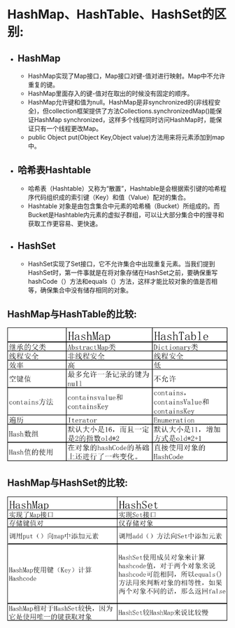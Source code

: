 # HashMap、HashTable、HashSet的区别:

- ## HashMap

  - HashMap实现了Map接口，Map接口对键-值对进行映射。Map中不允许重复的键。
  - HashMap里面存入的键-值对在取出的时候没有固定的顺序。
  - HashMap允许键和值为null。HashMap是非synchronized的(非线程安全)，但collection框架提供了方法Collections.synchronizedMap()能保证HashMap synchronized，这样多个线程同时访问HashMap时，能保证只有一个线程更改Map。
  - public Object put(Object Key,Object value)方法用来将元素添加到map中。

- ## 哈希表Hashtable

  - 哈希表（Hashtable）又称为“散置”，Hashtable是会根据索引键的哈希程序代码组织成的索引键（Key）和值（Value）配对的集合。
  - Hashtable 对象是由包含集合中元素的哈希桶（Bucket）所组成的。而Bucket是Hashtable内元素的虚拟子群组，可以让大部分集合中的搜寻和获取工作更容易、更快速。

- ## HashSet

  - HashSet实现了Set接口，它不允许集合中出现重复元素。当我们提到HashSet时，第一件事就是在将对象存储在HashSet之前，要确保重写hashCode（）方法和equals（）方法，这样才能比较对象的值是否相等，确保集合中没有储存相同的对象。

## HashMap与HashTable的比较:

![image-20221005145533156](image-20221005145533156.png)

## HashMap与HashSet的比较:

![image-20221005145739540](image-20221005145739540.png)